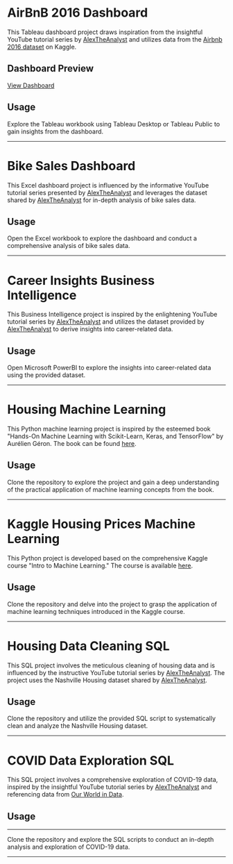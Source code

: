 # AirBnB 2016 Dashboard

This Tableau dashboard project draws inspiration from the insightful YouTube tutorial series by [AlexTheAnalyst](https://www.youtube.com/watch?v=zOR0-nygfDE&list=PLUaB-1hjhk8FE_XZ87vPPSfHqb6OcM0cF&index=32) and utilizes data from the [Airbnb 2016 dataset](https://www.kaggle.com/datasets/alexanderfreberg/airbnb-listings-2016-dataset) on Kaggle.

## Dashboard Preview

[View Dashboard](./Data-Analytics/Dashboards/Airbnb2016Dashboard/Airbnb2016FullProject.twbx)

## Usage

Explore the Tableau workbook using Tableau Desktop or Tableau Public to gain insights from the dashboard.

---

# Bike Sales Dashboard

This Excel dashboard project is influenced by the informative YouTube tutorial series presented by [AlexTheAnalyst](https://www.youtube.com/watch?v=opJgMj1IUrc&list=PLUaB-1hjhk8FE_XZ87vPPSfHqb6OcM0cF&index=27) and leverages the dataset shared by [AlexTheAnalyst](https://github.com/AlexTheAnalyst/Excel-Tutorial/blob/main/Excel%20Project%20Dataset.xlsx) for in-depth analysis of bike sales data.

## Usage

Open the Excel workbook to explore the dashboard and conduct a comprehensive analysis of bike sales data.

---

# Career Insights Business Intelligence

This Business Intelligence project is inspired by the enlightening YouTube tutorial series by [AlexTheAnalyst](https://www.youtube.com/watch?v=pixlHHe_lNQ&list=PLUaB-1hjhk8FE_XZ87vPPSfHqb6OcM0cF&index=41) and utilizes the dataset provided by [AlexTheAnalyst](https://github.com/AlexTheAnalyst/Power-BI/blob/main/Power%20BI%20-%20Final%20Project.xlsx) to derive insights into career-related data.

## Usage

Open Microsoft PowerBI to explore the insights into career-related data using the provided dataset.

---

# Housing Machine Learning

This Python machine learning project is inspired by the esteemed book "Hands-On Machine Learning with Scikit-Learn, Keras, and TensorFlow" by Aurélien Géron. The book can be found [here](https://powerunit-ju.com/wp-content/uploads/2021/04/Aurelien-Geron-Hands-On-Machine-Learning-with-Scikit-Learn-Keras-and-Tensorflow_-Concepts-Tools-and-Techniques-to-Build-Intelligent-Systems-OReilly-Media-2019.pdf).

## Usage

Clone the repository to explore the project and gain a deep understanding of the practical application of machine learning concepts from the book.

---

# Kaggle Housing Prices Machine Learning

This Python project is developed based on the comprehensive Kaggle course "Intro to Machine Learning." The course is available [here](https://www.kaggle.com/learn/intro-to-machine-learning).

## Usage

Clone the repository and delve into the project to grasp the application of machine learning techniques introduced in the Kaggle course.

---

# Housing Data Cleaning SQL

This SQL project involves the meticulous cleaning of housing data and is influenced by the instructive YouTube tutorial series by [AlexTheAnalyst](https://www.youtube.com/watch?v=8rO7ztF4NtU&list=PLUaB-1hjhk8FE_XZ87vPPSfHqb6OcM0cF&index=20). The project uses the Nashville Housing dataset shared by [AlexTheAnalyst](https://github.com/AlexTheAnalyst/PortfolioProjects/blob/main/Nashville%20Housing%20Data%20for%20Data%20Cleaning.xlsx).

## Usage

Clone the repository and utilize the provided SQL script to systematically clean and analyze the Nashville Housing dataset.

---

# COVID Data Exploration SQL

This SQL project involves a comprehensive exploration of COVID-19 data, inspired by the insightful YouTube tutorial series by [AlexTheAnalyst](https://www.youtube.com/watch?v=qfyynHBFOsM&list=PLUaB-1hjhk8FE_XZ87vPPSfHqb6OcM0cF&index=19) and referencing data from [Our World in Data](https://ourworldindata.org/covid-deaths).

## Usage

---
Clone the repository and explore the SQL scripts to conduct an in-depth analysis and exploration of COVID-19 data.

---
